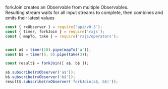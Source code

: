 <!--
name:		
title:		forkJoin
pageTitle:	RxJS forkJoin function example + marble diagram
desc:		Creates an Observable from multiple Observables. Resulting stream waits for all input streams to complete, then combines and emits their latest values
docsUrl:	https://rxjs.dev/api/index/function/forkJoin
-->

forkJoin creates an Observable from multiple Observables.  
Resulting stream waits for all input streams to complete, then combines and emits their latest values

```js
const { rxObserver } = require('api/v0.3');
const { timer, forkJoin } = require('rxjs');
const { mapTo, take } = require('rxjs/operators');


const a$ = timer(10).pipe(mapTo('a'));
const b$ = timer(5, 5).pipe(take(3));

const result$ = forkJoin([ a$, b$ ]);

a$.subscribe(rxObserver('a$'));
b$.subscribe(rxObserver('b$'));
result$.subscribe(rxObserver('forkJoin(a$, b$)'));

```
